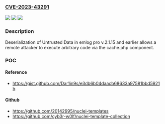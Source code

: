 ### [CVE-2023-43291](https://cve.mitre.org/cgi-bin/cvename.cgi?name=CVE-2023-43291)
![](https://img.shields.io/static/v1?label=Product&message=n%2Fa&color=blue)
![](https://img.shields.io/static/v1?label=Version&message=n%2Fa&color=blue)
![](https://img.shields.io/static/v1?label=Vulnerability&message=n%2Fa&color=brighgreen)

### Description

Deserialization of Untrusted Data in emlog pro v.2.1.15 and earlier allows a remote attacker to execute arbitrary code via the cache.php component.

### POC

#### Reference
- https://gist.github.com/Dar1in9s/e3db6b04daacb68633a97581bbd5921b

#### Github
- https://github.com/20142995/nuclei-templates
- https://github.com/cyb3r-w0lf/nuclei-template-collection

